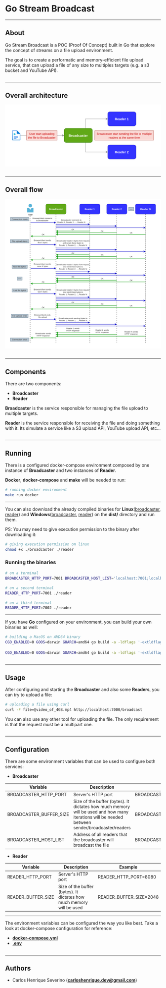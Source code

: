 # Go Stream Broadcast
---

##

## About

Go Stream Broadcast is a POC (Proof Of Concept) built in Go that explore the concept of streams on a file upload environment. 

The goal is to create a performatic and memory-efficient file upload service, that can upload a file of any size to multiples targets (e.g. a s3 bucket and YouTube API).


##
---

## Overall architecture

![overall_architecture](https://github.com/Caik/go-stream-broadcast/blob/main/img/overall_architecture.png?raw=true)


##
---

## Overall flow

![flow](https://github.com/Caik/go-stream-broadcast/blob/main/img/flow.png?raw=true)


##
---

## Components 

There are two components:
 - **Broadcaster**
 - **Reader**

**Broadcaster** is the service responsible for managing the file upload to multiple targets.


**Reader** is the service responsible for receiving the file and doing something with it. Its simulate a service like a S3 upload API, YouTube upload API, etc...


##
---

## Running

There is a configured docker-compose environment composed by one instance of **Broadcaster** and two instances of **Reader**. 

**Docker**, **docker-compose** and **make** will be needed to run:

```bash
# running docker environment
make run_docker
```

---

You can also download the already compiled binaries for **Linux**([broadcaster](https://github.com/Caik/go-stream-broadcast/blob/main/dist/broadcaster), [reader](https://github.com/Caik/go-stream-broadcast/blob/main/dist/reader)) and **Windows**([broadcaster](https://github.com/Caik/go-stream-broadcast/blob/main/dist/broadcaster.exe), [reader](https://github.com/Caik/go-stream-broadcast/blob/main/dist/reader.exe)) on the **dist/** directory and run them. 

PS: You may need to give execution permission to the binary after downloading it:

 ```bash
# giving execution permission on linux
chmod +x ./broadcaster ./reader
```


### Running the binaries

 ```bash
# on a terminal
BROADCASTER_HTTP_PORT=7001 BROADCASTER_HOST_LIST='localhost:7001;localhost:7002' ./broadcaster
```

 ```bash
# on a second terminal
READER_HTTP_PORT=7001 ./reader
```

 ```bash
# on a third terminal
READER_HTTP_PORT=7002 ./reader
```
---

If you have **Go** configured on your environment, you can build your own binaries as well:

```bash
# building a MacOS on AMD64 binary
CGO_ENABLED=0 GOOS=darwin GOARCH=amd64 go build -a -ldflags '-extldflags "-static" -s -w' -o ./broadcaster-darwin-amd64 cmd/broadcaster/main.go

CGO_ENABLED=0 GOOS=darwin GOARCH=amd64 go build -a -ldflags '-extldflags "-static" -s -w' -o ./reader-darwin-amd64 cmd/reader/main.go
```

##
---

## Usage

After configuring and starting the **Broadcaster** and also some **Readers**, you can try to upload a file:

 ```bash
# uploading a file using curl
curl -F file=@video_of_4GB.mp4 http://localhost:7000/broadcast
```

You can also use any other tool for uploading the file. The only requirement is that the request must be a multipart one.


##
---

## Configuration

There are some environment variables that can be used to configure both services:

- **Broadcaster**

| Variable                | Description                                                                                                                                    | Example                                                                     |
|-------------------------|------------------------------------------------------------------------------------------------------------------------------------------------|-----------------------------------------------------------------------------|
| BROADCASTER_HTTP_PORT   | Server's HTTP port                                                                                                                             | BROADCASTER_HTTP_PORT=8080                                                  |
| BROADCASTER_BUFFER_SIZE | Size of the buffer (bytes). It dictates how much memory will be used and how many iterations will be needed between sender/broadcaster/readers | BROADCASTER_BUFFER_SIZE=2048                                                |
| BROADCASTER_HOST_LIST   | Address of all readers that the broadcaster will broadcast the file                                                                            | BROADCASTER_HOST_LIST=reader1.host:8080;reader2.host:8080;reader3.host:8080 |


- **Reader**

| Variable           | Description                                                          | Example                 |
|--------------------|----------------------------------------------------------------------|-------------------------|
| READER_HTTP_PORT   | Server's HTTP port                                                   | READER_HTTP_PORT=8080   |
| READER_BUFFER_SIZE | Size of the buffer (bytes). It dictates how much memory will be used | READER_BUFFER_SIZE=2048 |

---

The environment variables can be configured the way you like best. Take a look at docker-compose configuration for reference: 
- **[docker-compose.yml](https://github.com/Caik/go-stream-broadcast/blob/main/build/docker/docker-compose.yml)**
- **[.env](https://github.com/Caik/go-stream-broadcast/blob/main/build/docker/.env)**

##
---

## Authors

* Carlos Henrique Severino (**carloshenrique.dev@gmail.com**)
